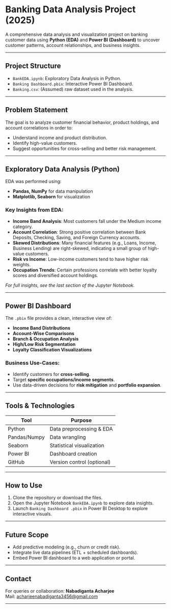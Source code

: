 # Banking Data Analysis Project (2025)

A comprehensive data analysis and visualization project on banking customer data using **Python (EDA)** and **Power BI (Dashboard)** to uncover customer patterns, account relationships, and business insights.

---

## Project Structure

- `BankEDA.ipynb`: Exploratory Data Analysis in Python.
- `Banking Dashboard.pbix`: Interactive Power BI Dashboard.
- `Banking.csv`: (Assumed) raw dataset used in the analysis.

---

## Problem Statement

The goal is to analyze customer financial behavior, product holdings, and account correlations in order to:

- Understand income and product distribution.
- Identify high-value customers.
- Suggest opportunities for cross-selling and better risk management.

---

## Exploratory Data Analysis (Python)

EDA was performed using:
- **Pandas, NumPy** for data manipulation
- **Matplotlib, Seaborn** for visualization

### Key Insights from EDA:

- **Income Band Analysis**: Most customers fall under the Medium income category.
- **Account Correlation**: Strong positive correlation between Bank Deposits, Checking, Saving, and Foreign Currency accounts.
- **Skewed Distributions**: Many financial features (e.g., Loans, Income, Business Lending) are right-skewed, indicating a small group of high-value customers.
- **Risk vs Income**: Low-income customers tend to have higher risk weights.
- **Occupation Trends**: Certain professions correlate with better loyalty scores and diversified account holdings.

*For full insights, see the last section of the Jupyter Notebook.*

---

## Power BI Dashboard

The `.pbix` file provides a clean, interactive view of:
- **Income Band Distributions**
- **Account-Wise Comparisons**
- **Branch & Occupation Analysis**
- **High/Low Risk Segmentation**
- **Loyalty Classification Visualizations**

### Business Use-Cases:
- Identify customers for **cross-selling**.
- Target **specific occupations/income segments**.
- Use data-driven decisions for **risk mitigation** and **portfolio expansion**.

---

## Tools & Technologies

| Tool         | Purpose                        |
|--------------|--------------------------------|
| Python       | Data preprocessing & EDA       |
| Pandas/Numpy | Data wrangling                 |
| Seaborn      | Statistical visualization      |
| Power BI     | Dashboard creation             |
| GitHub       | Version control (optional)     |

---

## How to Use

1. Clone the repository or download the files.
2. Open the Jupyter Notebook `BankEDA.ipynb` to explore data insights.
3. Launch `Banking Dashboard .pbix` in Power BI Desktop to explore interactive visuals.

---

## Future Scope

- Add predictive modeling (e.g., churn or credit risk).
- Integrate live data pipelines (ETL + scheduled dashboards).
- Embed Power BI dashboard to a web application or portal.

---

## Contact

For queries or collaboration: **Nabadiganta Acharjee**  
Mail: acharjeenabadiganta3456@gmail.com  

---
